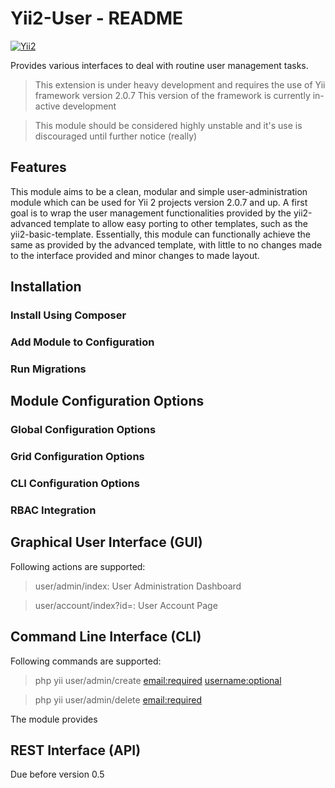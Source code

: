 # Yii2-User - README
[![Yii2](https://img.shields.io/badge/Powered_by-Yii_Framework-green.svg?style=flat)](http://www.yiiframework.com/)

Provides various interfaces to deal with routine user management tasks.

> This extension is under heavy development and requires the use of Yii framework version 2.0.7
> This version of the framework is currently in-active development  

> This module should be considered highly unstable and it's use is discouraged until further notice (really)

## Features

This module aims to be a clean, modular and simple user-administration module which can be used for Yii 2 projects version 2.0.7 and up.
A first goal is to wrap the user management functionalities provided by the yii2-advanced template to allow easy porting to other templates, such as the yii2-basic-template.
Essentially, this module can functionally achieve the same as provided by the advanced template, with little to no changes made to the interface provided and minor changes to made layout.
 

## Installation

### Install Using Composer

### Add Module to Configuration

### Run Migrations 


## Module Configuration Options

### Global Configuration Options



### Grid Configuration Options

### CLI Configuration Options

### RBAC Integration

## Graphical User Interface (GUI)

Following actions are supported:

> user/admin/index: User Administration Dashboard

> user/account/index?id=<integer>: User Account Page


## Command Line Interface (CLI)

Following commands are supported:

> php yii user/admin/create <email:required> <username:optional>

> php yii user/admin/delete <email:required>

The module provides

## REST Interface (API)

Due before version 0.5